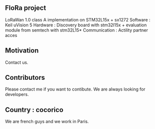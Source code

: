 ## FloRa project

LoRaWan 1.0 class A implementation on STM32L15x + sx1272
Software : Keil uVision 5
Hardware : Discovery board with stm32l15x + evaluation module from semtech with stm32L15*
Communication : Actility partner acces 

## Motivation

Contact us.

## Contributors

Please contact me if you want to contibute.
We are always looking for developers. 

## Country : cocorico

We are french guys and we work in Paris.